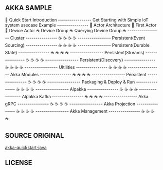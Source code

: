 ## AKKA SAMPLE

🍓 Quick Start Introduction
----------------- Get Starting with Simple IoT system usecase Example  ----------------
🍓 Actor Architecture
🍓 First Actor
🍓 Device Actor
☕ Device Group
☕ Querying Device Group
☕
----------------- Cluster ----------------
☕
☕
☕
☕
----------------- Persistent(Event Sourcing) ----------------
☕
☕
☕
☕
----------------- Persistent(Durable State) ----------------
☕
☕
☕
☕
----------------- Persistent(Streams) ----------------
☕
☕
☕
☕
----------------- Persistent(Discovery) ----------------
☕
☕
☕
☕
----------------- Ultilities ----------------
☕
☕
☕
☕
----------------- Akka Modules ----------------
☕
☕
☕
☕
----------------- Persistent ----------------
☕
☕
☕
☕
----------------- Packaging & Deploy & Run ----------------
☕
☕
☕
☕
----------------- Alpakka ----------------
☕
☕
☕
☕
----------------- Alpakka Kafka ----------------
☕
☕
☕
☕
----------------- Akka gRPC ----------------
☕
☕
☕
☕
----------------- Akka Projection ----------------
☕
☕
☕
☕
----------------- Akka Management ----------------
☕
☕
☕
☕

## SOURCE ORIGINAL
[akka-quickstart-java](https://github.com/akka/akka-quickstart-java.g8/tree/2.6.x)

## LICENSE 
